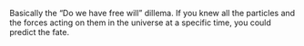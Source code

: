 Basically the “Do we have free will” dillema. If you knew all the particles and the forces acting on them in the universe at a specific time, you could predict the fate.
